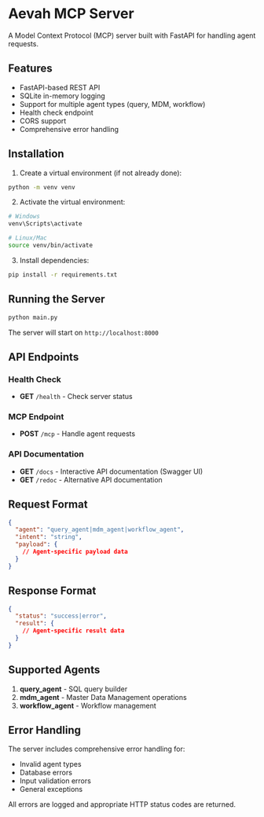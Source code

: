 # Aevah MCP Server

A Model Context Protocol (MCP) server built with FastAPI for handling agent requests.

## Features

- FastAPI-based REST API
- SQLite in-memory logging
- Support for multiple agent types (query, MDM, workflow)
- Health check endpoint
- CORS support
- Comprehensive error handling

## Installation

1. Create a virtual environment (if not already done):
```bash
python -m venv venv
```

2. Activate the virtual environment:
```bash
# Windows
venv\Scripts\activate

# Linux/Mac
source venv/bin/activate
```

3. Install dependencies:
```bash
pip install -r requirements.txt
```

## Running the Server

```bash
python main.py
```

The server will start on `http://localhost:8000`

## API Endpoints

### Health Check
- **GET** `/health` - Check server status

### MCP Endpoint
- **POST** `/mcp` - Handle agent requests

### API Documentation
- **GET** `/docs` - Interactive API documentation (Swagger UI)
- **GET** `/redoc` - Alternative API documentation

## Request Format

```json
{
  "agent": "query_agent|mdm_agent|workflow_agent",
  "intent": "string",
  "payload": {
    // Agent-specific payload data
  }
}
```

## Response Format

```json
{
  "status": "success|error",
  "result": {
    // Agent-specific result data
  }
}
```

## Supported Agents

1. **query_agent** - SQL query builder
2. **mdm_agent** - Master Data Management operations
3. **workflow_agent** - Workflow management

## Error Handling

The server includes comprehensive error handling for:
- Invalid agent types
- Database errors
- Input validation errors
- General exceptions

All errors are logged and appropriate HTTP status codes are returned. 